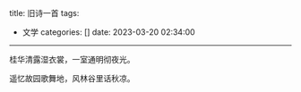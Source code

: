 title: 旧诗一首
tags:
  - 文学
categories: []
date: 2023-03-20 02:34:00
---
桂华清露湿衣裳，一室通明彻夜光。

遥忆故园歌舞地，风林谷里话秋凉。